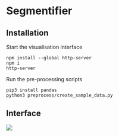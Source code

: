 # Segmentifier

## Installation

Start the visualisation interface
```
npm install --global http-server
npm i
http-server
```

Run the pre-processing scripts
```
pip3 install pandas
python3 preprocess/create_sample_data.py
```

## Interface

![](https://github.com/alex-ju/segmentifier/blob/master/interface.png)
